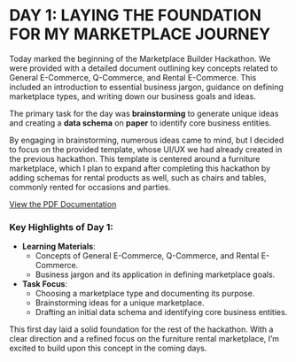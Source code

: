 # DAY 1: LAYING THE FOUNDATION FOR MY MARKETPLACE JOURNEY  

Today marked the beginning of the Marketplace Builder Hackathon. We were provided with a detailed document outlining key concepts related to General E-Commerce, Q-Commerce, and Rental E-Commerce. This included an introduction to essential business jargon, guidance on defining marketplace types, and writing down our business goals and ideas.  

The primary task for the day was **brainstorming** to generate unique ideas and creating a **data schema** on **paper** to identify core business entities.  

By engaging in brainstorming, numerous ideas came to mind, but I decided to focus on the provided template, whose UI/UX we had already created in the previous hackathon. This template is centered around a furniture marketplace, which I plan to expand after completing this hackathon by adding schemas for rental products as well, such as chairs and tables, commonly rented for occasions and parties. 

[View the PDF Documentation](Day-01.pdf)


### Key Highlights of Day 1:  
- **Learning Materials**:  
  - Concepts of General E-Commerce, Q-Commerce, and Rental E-Commerce.  
  - Business jargon and its application in defining marketplace goals.  
- **Task Focus**:  
  - Choosing a marketplace type and documenting its purpose.  
  - Brainstorming ideas for a unique marketplace.  
  - Drafting an initial data schema and identifying core business entities.  

This first day laid a solid foundation for the rest of the hackathon. With a clear direction and a refined focus on the furniture rental marketplace, I’m excited to build upon this concept in the coming days.  
